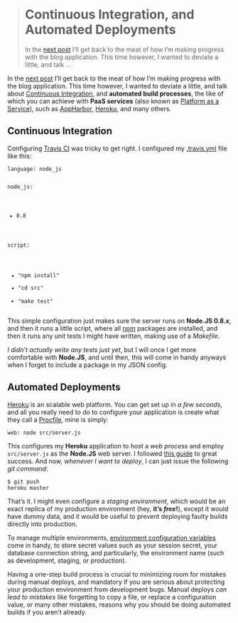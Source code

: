 <div><blockquote>
  <h1>Continuous Integration, and Automated Deployments</h1>
  <div><p>In the <a href="https://ponyfoo.com/2013/01/18/asset-management-in-node">next post</a> I&#x2019;ll get back to the meat of how I&#x2019;m making progress with the blog application. This time however, I wanted to deviate a little, and talk &#x2026;</p></div>
</blockquote></div>

<div><p>In the <a href="https://ponyfoo.com/2013/01/18/asset-management-in-node">next post</a> I&#x2019;ll get back to the meat of how I&#x2019;m making progress with the blog application. This time however, I wanted to deviate a little, and talk about <a href="https://travis-ci.org/" target="_blank">Continuous Integration</a>, and <strong>automated build processes</strong>, the like of which you can achieve with <strong>PaaS services</strong> (also known as <a href="http://en.wikipedia.org/wiki/Platform_as_a_service" target="_blank">Platform as a Service</a>), such as <a href="https://appharbor.com/" target="_blank">AppHarbor</a>, <a href="http://www.heroku.com/" target="_blank">Heroku</a>, and many others.</p></div>

<div></div>

<div></div>

<div><h2 id="continuous-integration">Continuous Integration</h2> <p>Configuring <a href="https://travis-ci.org/bevacqua/ponyfoo" target="_blank" aria-label="ponyfoo build status on Travis CI">Travis CI</a> was tricky to get right. I configured my <a href="http://about.travis-ci.org/docs/user/build-configuration/" target="_blank" aria-label="Configuring your Travis CI build">.travis.yml</a> file like this:</p> <pre class="md-code-block"><code class="md-code">language: node_js

node_js:
  - 0.8

script:
  - &quot;npm install&quot;
  - &quot;cd src&quot;
  - &quot;make test&quot;
</code></pre> <p>This simple configuration just makes sure the server runs on <strong>Node.JS 0.8.x</strong>, and then it runs a little script, where all <a href="https://npmjs.org/" target="_blank" aria-label="Node Packaged Modules">npm</a> packages are installed, and then it runs any unit tests I might have written, making use of a <em>Makefile</em>.</p> <p><em>I didn&#x2019;t actually write any tests just yet</em>, but I will once I get more comfortable with <strong>Node.JS</strong>, and until then, this will come in handy anyways when I forget to include a package in my JSON config.</p> <h2 id="automated-deployments">Automated Deployments</h2> <p><a href="http://www.heroku.com/" target="_blank" aria-label="Heroku Cloud Application Platform">Heroku</a> is an scalable web platform. You can get set up in <em>a few seconds</em>, and all you really need to do to configure your application is create what they call a <a href="https://devcenter.heroku.com/articles/procfile" target="_blank" aria-label="Heroku Documentation">Procfile</a>, mine is simply:</p> <pre class="md-code-block"><code class="md-code">web: node src/server.js
</code></pre> <p>This configures my <strong>Heroku</strong> application to host a <em>web process</em> and employ <code class="md-code md-code-inline">src/server.js</code> as the <strong>Node.JS</strong> web server. I followed <a href="https://devcenter.heroku.com/articles/nodejs" target="_blank" aria-label="Getting Started with Node.JS on Heroku">this guide</a> to great success. And now, <em>whenever I want to deploy</em>, I can just issue the following <em>git command</em>:</p> <pre class="md-code-block"><code class="md-code md-lang-bash">$ git push heroku master
</code></pre> <p>That&#x2019;s it. I might even configure a <em>staging environment</em>, which would be an exact replica of my production environment (hey, <strong>it&#x2019;s <em>free</em>!</strong>), except it would have dummy data, and it would be useful to prevent deploying faulty builds directly into production.</p> <p>To manage multiple environments, <a href="https://devcenter.heroku.com/articles/config-vars" target="_blank" aria-label="Heroku Configuration">environment configuration variables</a> come in handy, to store secret values such as your session secret, your database connection string, and particularly, the environment name (such as development, staging, or production).</p> <p>Having a one-step build process is crucial to minimizing room for mistakes during manual deploys, and mandatory if you are serious about protecting your production environment from development bugs. Manual deploys <em>can lead to mistakes</em> like forgetting to copy a file, or replace a configuration value, or many other mistakes, reasons why you should be doing automated builds if you aren&#x2019;t already.</p></div>
